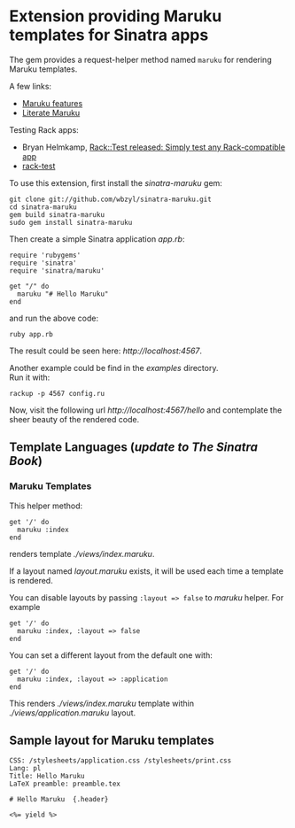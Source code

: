# Extension providing Maruku templates for Sinatra apps

The gem provides a request-helper method named `maruku`
for rendering Maruku templates.

A few links:

* [Maruku features](http://maruku.rubyforge.org/maruku.html)
* [Literate Maruku](http://www.slideshare.net/schmidt/literate-maruku)

Testing Rack apps:

* Bryan Helmkamp, [Rack::Test released: Simply test any Rack-compatible 
  app](http://www.brynary.com/2009/3/5/rack-test-released-a-simple-testing-api-for-rack-based-frameworks-and-apps)
* [rack-test](http://github.com/brynary/rack-test/)

To use this extension, first install the *sinatra-maruku* gem:

    git clone git://github.com/wbzyl/sinatra-maruku.git
    cd sinatra-maruku
    gem build sinatra-maruku
    sudo gem install sinatra-maruku

Then create a simple Sinatra application *app.rb*:

    require 'rubygems'
    require 'sinatra'
    require 'sinatra/maruku'
    
    get "/" do
      maruku "# Hello Maruku"
    end

and run the above code:

    ruby app.rb

The result could be seen here: *http://localhost:4567*.

Another example could be find in the *examples* directory.   
Run it with:

    rackup -p 4567 config.ru

Now, visit the following url *http://localhost:4567/hello*
and contemplate the sheer beauty of the rendered code.


## Template Languages (*update to The Sinatra Book*) 

### Maruku Templates

This helper method:

    get '/' do
      maruku :index
    end

renders template *./views/index.maruku*.

If a layout named *layout.maruku* exists, it will be used each time
a template is rendered.

You can disable layouts by passing `:layout => false` 
to *maruku* helper. For example

    get '/' do
      maruku :index, :layout => false
    end

You can set a different layout from the default one with:

    get '/' do
      maruku :index, :layout => :application
    end

This renders *./views/index.maruku* template
within *./views/application.maruku* layout.


## Sample layout for Maruku templates

    CSS: /stylesheets/application.css /stylesheets/print.css
    Lang: pl
    Title: Hello Maruku 
    LaTeX preamble: preamble.tex
    
    # Hello Maruku  {.header}
    
    <%= yield %>
